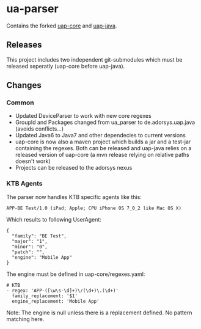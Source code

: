 # ua-parser

Contains the forked [uap-core](https://github.com/adorsys/uap-core) and [uap-java](https://github.com/adorsys/uap-java).

## Releases

This project includes two independent git-submodules which must be released seperatly (uap-core before uap-java).

## Changes

### Common

* Updated DeviceParser to work with new core regexes
* GroupId and Packages changed from ua_parser to de.adorsys.uap.java (avoids conflicts...)
* Updated Java6 to Java7 and other dependecies to current versions
* uap-core is now also a maven project which builds a jar and a test-jar containing the regexes. 
  Both can be released and uap-java relies on a released version of uap-core
  (a mvn release relying on relative paths doesn't work)
* Projects can be released to the adorsys nexus

### KTB Agents

The parser now handles KTB specific agents like this:

    APP-BE Test/1.0 (iPad; Apple; CPU iPhone OS 7_0_2 like Mac OS X)
    
Which results to following UserAgent:

    {
      "family": "BE Test", 
      "major": "1", 
      "minor": "0", 
      "patch": "", 
      "engine": "Mobile App"
    }

The engine must be defined in uap-core/regexes.yaml:

    # KTB 
    - regex: 'APP-([\w\s-\d]+)\/(\d+)\.(\d+)'
      family_replacement: '$1'
      engine_replacement: 'Mobile App'    
      
Note: The engine is null unless there is a replacement defined. No pattern matching here.